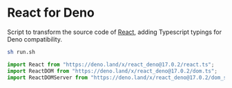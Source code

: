 # React for Deno

Script to transform the source code of [React](https://reactjs.org/), adding Typescript typings for Deno compatibility.

```sh
sh run.sh
```

```ts
import React from "https://deno.land/x/react_deno@17.0.2/react.ts";
import ReactDOM from "https://deno.land/x/react_deno@17.0.2/dom.ts";
import ReactDOMServer from "https://deno.land/x/react_deno@17.0.2/dom_server.ts";
```
